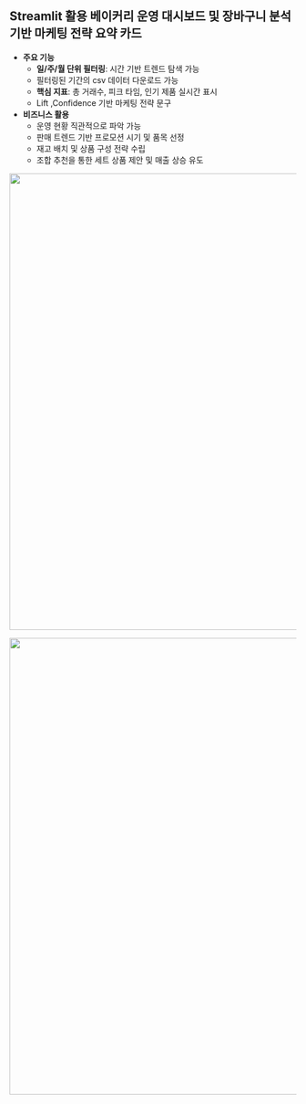 ## Streamlit 활용 베이커리 운영 대시보드 및 장바구니 분석 기반 마케팅 전략 요약 카드
- **주요 기능**
  - **일/주/월 단위 필터링**: 시간 기반 트렌드 탐색 가능
  - 필터링된 기간의 csv 데이터 다운로드 가능
  - **핵심 지표**: 총 거래수, 피크 타임, 인기 제품 실시간 표시
  - Lift ,Confidence 기반 마케팅 전략 문구
- **비즈니스 활용**
  - 운영 현황 직관적으로 파악 가능
  - 판매 트렌드 기반 프로모션 시기 및 품목 선정
  - 재고 배치 및 상품 구성 전략 수립
  - 조합 추천을 통한 세트 상품 제안 및 매출 상승 유도
<p align='center'>
<img src="https://github.com/user-attachments/assets/924f0620-b81c-4106-a041-ea11828569a5"  width=600 height=800 ></img><br/>
</p>

<p align='center'>
<img src="https://github.com/user-attachments/assets/15d7f54c-8e8f-4cc0-9b18-e9de8434e8e9"  width=600 height=800 ></img><br/>
</p>
